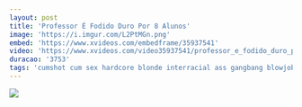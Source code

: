 ```yaml
---
layout: post
title: 'Professor É Fodido Duro Por 8 Alunos'
image: 'https://i.imgur.com/L2PtMGn.png'
embed: 'https://www.xvideos.com/embedframe/35937541'
video: 'https://www.xvideos.com/video35937541/professor_e_fodido_duro_por_8_alunos'
duracao: '3753'
tags: 'cumshot cum sex hardcore blonde interracial ass gangbang blowjobs orgasm hardsex orgy orgia chupada rubia profesora black-cock alumnos sexo-duro penes-negros'
---
```

<a href="{{ page.url | prepend: site.baseurl | prepend: site.url }}"><img src="{{ page.image }}" /></a>
